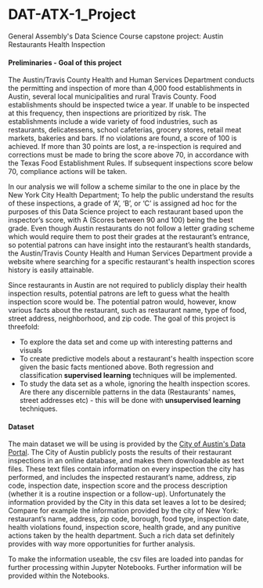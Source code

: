 # DAT-ATX-1_Project
General Assembly's Data Science Course capstone project: Austin Restaurants Health Inspection

#### Preliminaries - Goal of this project

The Austin/Travis County Health and Human Services Department conducts the permitting and inspection of more than 4,000 food establishments in Austin, several local municipalities and rural Travis County. Food establishments should be inspected twice a year. If unable to be inspected at this frequency, then inspections are prioritized by risk. The establishments include a wide variety of food industries, such as restaurants, delicatessens, school cafeterias, grocery stores, retail meat markets, bakeries and bars. If no violations are found, a score of 100 is achieved. If more than 30 points are lost, a re-inspection is required and corrections must be made to bring the score above 70, in accordance with the Texas Food Establishment Rules. If subsequent inspections score below 70, compliance actions will be taken.

In our analysis we will follow a scheme similar to the one in place by the New York City Health Department; To help the public understand the results of these inspections, a grade of ‘A’, ‘B’, or ‘C’ is assigned ad hoc for the purposes of this Data Science project to each restaurant based upon the inspector’s score, with A (Scores between 90 and 100) being the best grade. Even though Austin restaurants do not follow a letter grading scheme which would require them to post their grades at the restaurant’s entrance, so potential patrons can have insight into the restaurant’s health standards, the Austin/Travis County Health and Human Services Department provide a website where searching for a specific restaurant's health inspection scores history is easily attainable.

Since restaurants in Austin are not required to publicly display their health inspection results, potential patrons are left to guess what the health inspection score would be. The potential patron would, however, know various facts about the restaurant, such as restaurant name, type of food, street address, neighborhood, and zip code. The goal of this project is threefold: 

- To explore the data set and come up with interesting patterns and visuals
- To create predictive models about a restaurant's health inspection score given the basic facts mentioned above. Both regression and classification **supervised learning** techniques will be implemented.
- To study the data set as a whole, ignoring the health inspection scores. Are there any discernible patterns in the data (Restaurants' names, street addresses etc) - this will be done with **unsupervised learning** techniques.

#### Dataset

The main dataset we will be using is provided by the [City of Austin's Data Portal](https://data.austintexas.gov). The City of Austin publicly posts the results of their restaurant inspections in an online database, and makes them downloadable as text files. These text files contain information on every inspection the city has performed, and includes the inspected restaurant’s name, address, zip code, inspection date, inspection score and the process description (whether it is a routine inspection or a follow-up). Unfortunately the information provided by the City in this data set leaves a lot to be desired; Compare for example the information provided by the city of New York: restaurant’s name, address, zip code,
borough, food type, inspection date, health violations found, inspection score, health grade, and any punitive actions taken by the health department. Such a rich data set definitely provides with way more opportunities for further analysis.

To make the information useable, the csv files are loaded into pandas for further processing within Jupyter Notebooks. Further information will be provided within the Notebooks.

